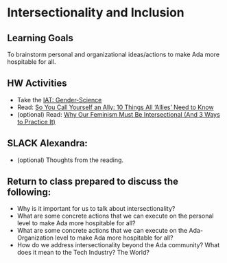 # Intersectionality and Inclusion

## Learning Goals
To brainstorm personal and organizational ideas/actions to make Ada more hospitable for all.

## HW Activities
+ Take the [IAT: Gender-Science](https://implicit.harvard.edu/implicit/selectatest.html)
+ Read: [So You Call Yourself an Ally: 10 Things All ‘Allies’ Need to Know](http://everydayfeminism.com/2013/11/things-allies-need-to-know/)
+ (optional) Read: [Why Our Feminism Must Be Intersectional (And 3 Ways to Practice It)](http://everydayfeminism.com/2015/01/why-our-feminism-must-be-intersectional/)

## SLACK Alexandra:
+ (optional) Thoughts from the reading.

## Return to class prepared to discuss the following:
+ Why is it important for us to talk about intersectionality?
+ What are some concrete actions that we can execute on the personal level to make Ada more hospitable for all?
+ What are some concrete actions that we can execute on the Ada-Organization level to make Ada more hospitable for all?
+ How do we address intersectionality beyond the Ada community? What does it mean to the Tech Industry? The World?

